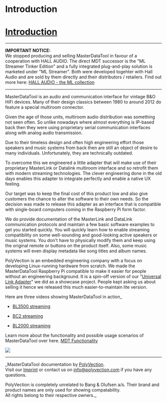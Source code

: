 # Introduction
[Introduction](#/README?id=introduction)
========================================

* * *

**IMPORTANT NOTICE:**  
We stopped producing and selling MasterDataTool in favour of a cooperation with HALL AUDIO. The direct MDT successor is the "ML Streamer Tinker Edition" and a fully integrated plug-and-play solution is marketed under "ML Streamer". Both were developed togehter with Hall Audio and are sold by them directly and their distributors / retailers. Find out more here: [HALL AUDIO - the ML collection](https://hallaudio.com/the-ml-collection/)  

* * *

  
  
MasterDataTool is an audio and communication interface for vintage B&O HiFi devices. Many of their design classics between 1980 to around 2012 do feature a special multiroom connector.

Given the age of those units, multiroom audio distribution was something not seen often. So unlike nowadays where almost everything is IP-based back then they were using proprietary serial communication interfaces along with analog audio transmission.

Due to their timeless design and often high engineering effort those speakers and music systems from back then are still an object of desire to many individuals. Unfortunately, they are technically outdated.

To overcome this we engineered a little adapter that will make use of their proprietary MasterLink or Datalink multiroom interface and so retrofit them with modern streaming technologies. The clever engineering done in the old days enables this adapter to integrate perfectly and enable a native UX feeling.

Our target was to keep the final cost of this product low and also give customers the chance to alter the software to their own needs. So the decision was made to release this adapter as an interface that is compatible with single-board computers coming in the Raspberry Pi form factor.

We do provide documentation of the MasterLink and DataLink communication protocols and maintain a few basic software examples to get you started quickly. You will quickly learn how to enable streaming compatibility on some well-sounding and good-looking active speakers or music systems. You don't have to physically modify them and keep using the original remote or buttons on the product itself. Also, some music systems will even display metadata like song titles and album names.

PolyVection is an embedded engineering company with a focus on developing Linux-running hardware from scratch. We made the MasterDataTool Raspberry Pi compatible to make it easier for people without an engineering background. It is a spin-off version of our "[Universal Link Adapter](https://polyvection.com/showcase/uba/)" we did as a showcase project. People kept asking us about selling it hence we released this much easier-to-maintain lite version.

Here are three videos showing MasterDataTool in action\_  

*   [BL3500 streaming](https://youtu.be/t4qHLcAwBf0)  
    
*   [BC2 streaming](https://youtu.be/HRpvP_2JzAE)  
    
*   [BL2000 streaming](https://youtu.be/t-M0dlEqlTk)  
    

Learn more about the functionality and possible usage scenarios of MasterDataTool over here. [MDT Functionality](#/functionality)

![](https://masterdatatool.gitlab.io/documentation/_media/mdt-front.jpeg)

* * *

_MasterDataTool documentation by [PolyVection](https://polyvection.com/).  
Visit our [Imprint](https://polyvection.com/imprint/) or contact us on [info@polyvection.com](mailto:info@polyvection.com) if you have any questions.  
  
PolyVection is completely unrelated to Bang & Olufsen a/s. Their brand and product names are only used for showing compatability.  
All rights belong to their respective owners._